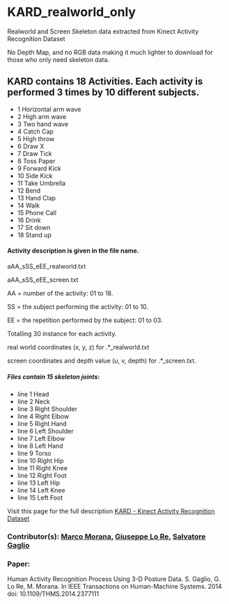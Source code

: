 # KARD_realworld_only
Realworld and Screen Skeleton data extracted from Kinect Activity Recognition Dataset

No Depth Map, and no RGB data making it much lighter to download for those who only need skeleton data.

## KARD contains 18 Activities. Each activity is performed 3 times by 10 different subjects.
-	1 Horizontal arm wave
-	2 High arm wave
-	3 Two hand wave
-	4 Catch Cap
-	5 High throw
-	6 Draw X
-	7 Draw Tick
-	8 Toss Paper
-	9 Forward Kick
-	10 Side Kick
-	11 Take Umbrella
-	12 Bend
-	13 Hand Clap
-	14 Walk
-	15 Phone Call
-	16 Drink
-	17 Sit down
-	18 Stand up

#### Activity description is given in the file name.
  
  aAA_sSS_eEE_realworld.txt

  aAA_sSS_eEE_screen.txt

AA = number of the activity: 01 to 18.

SS = the subject performing the activity: 01 to 10.

EE = the repetition performed by the subject: 01 to 03.

Totalling 30 instance for each activity.


real world coordinates (x, y, z) for .*_realworld.txt

screen coordinates and depth value (u, v, depth) for .*_screen.txt.


##### Files contain 15 skeleton joints:

- line 1 Head
- line 2 Neck
- line 3 Right Shoulder
- line 4 Right Elbow
- line 5 Right Hand
- line 6 Left Shoulder
- line 7 Left Elbow
- line 8 Left Hand
- line 9 Torso
- line 10 Right Hip
- line 11 Right Knee
- line 12 Right Foot
- line 13 Left Hip
- line 14 Left Knee
- line 15 Left Foot

Visit this page for the full description [KARD - Kinect Activity Recognition Dataset](https://data.mendeley.com/datasets/k28dtm7tr6/1)

### Contributor(s):  [Marco Morana](https://www.mendeley.com/profiles/marco-morana/), [Giuseppe Lo Re](https://data.mendeley.com/datasets/k28dtm7tr6/1), [Salvatore Gaglio](https://data.mendeley.com/datasets/k28dtm7tr6/1)


### Paper: 
Human Activity Recognition Process Using 3-D Posture Data. S. Gaglio, G. Lo Re, M. Morana. In IEEE Transactions on Human-Machine Systems. 2014 doi: 10.1109/THMS.2014.2377111
